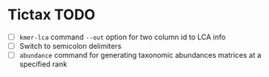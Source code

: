 # Tictax TODO
- [ ] `kmer-lca` command `--out` option for two column id to LCA info
- [ ] Switch to semicolon delimiters
- [ ] `abundance` command for generating taxonomic abundances matrices at a specified rank